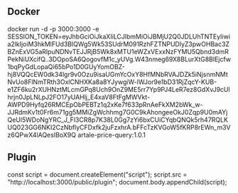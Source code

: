 ## Docker
docker run -d -p 3000:3000 -e SESSION_TOKEN=eyJhbGciOiJkaXIiLCJlbmMiOiJBMjU2Q0JDLUhTNTEyIiwia2lkIjoiM3hkMlFUd3BlQWg5Wk53SUdrM091RzhFZTNPUDlyZ3pwOHBac3ZBZnExVG5aRlpuNDNvTEJJRjB5Wk8xMTU1eWZxVExxNzFYMU5Qbnd3dmRPekNiUXcifQ..3DOpoSA6QogovfM1c_yUVg.W43nmeg69X8BLurXtG8BlEjcfw1bqPyGdLopaQi65bPo1D0GUyYomOBZ-hj8VQQcEW0dk34lgr9v0Ozu9isaUGmYcOxY8HfMNbRVAJDZk5iNjsnmNMtNvUo8FlNmTRth3OxlCNHXKa8a8YJywgiW-lWJor9e1bD31RjZqcY-KUB-e1ZF6ku2rXUHNztMLcmGPq8Uch9OnZ9ME5rr7Yp9PJ4LeR7ez8GdXvJ9cUlhrjn0JpLNLpJ2FO17yUAHlj_E4xaV8FtFgMWVkt-AWPD9Hyfq26RMCEpObPEBTz1q2xKe7f633pRnAeFkXM2bWk_w-JJRdmKv1t0Fr6m71gg5MMiZgWchhmg7G0C9kAhongeeOkJ0Zqp9U0mAYjQeUl5WDoNgYRC_J_Fl3CR8p7K38L0Gg7zYi6bxCUiCYqbQNQk5rh47RQLKUQ023GG6NKI2CzNbflyCFDxfk2juFzxhrA.bFFcTzKVGoW5fKRP8rEWn_m3Vz6QPwX4lAQesIBoX9Q artale-price-query:1.0.1

## Plugin
const script = document.createElement("script");
script.src = "http://localhost:3000/public/plugin";
document.body.appendChild(script);
